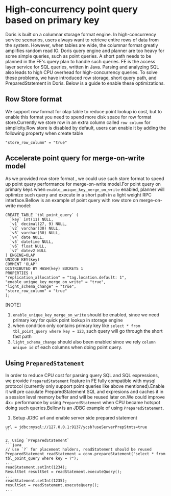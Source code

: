 # High-concurrency point query based on primary key
Doris is built on a columnar storage format engine. In high-concurrency service scenarios, users always want to retrieve entire rows of data from the system. However, when tables are wide, the columnar format greatly amplifies random read IO. Doris query engine and planner are too heavy for some simple queries, such as point queries. A short path needs to be planned in the FE's query plan to handle such queries. FE is the access layer service for SQL queries, written in Java. Parsing and analyzing SQL also leads to high CPU overhead for high-concurrency queries. To solve these problems, we have introduced row storage, short query path, and PreparedStatement in Doris. Below is a guide to enable these optimizations.

## Row Store format
We support row format for olap table to reduce point lookup io cost, but to enable this format you need to spend more disk space for row format store.Currently we store row in an extra column called `row column` for simplicity.Row store is disabled by default, users can enable it by adding the following property when create table
```
"store_row_column" = "true"
```

## Accelerate point query for merge-on-write model
As we provided row store format , we could use such store format to speed up point query performance for merge-on-write model.For point query on primary keys when `enable_unique_key_merge_on_write` enabled, planner will optimize such query and execute in a short path in a light weight RPC interface.Bellow is an example of point query with row store on merge-on-write model:
```
CREATE TABLE `tbl_point_query` (
  `key` int(11) NULL,
  `v1` decimal(27, 9) NULL,
  `v2` varchar(30) NULL,
  `v3` varchar(30) NULL,
  `v4` date NULL,
  `v5` datetime NULL,
  `v6` float NULL,
  `v7` datev2 NULL
) ENGINE=OLAP
UNIQUE KEY(key)
COMMENT 'OLAP'
DISTRIBUTED BY HASH(key) BUCKETS 1
PROPERTIES (
"replication_allocation" = "tag.location.default: 1",
"enable_unique_key_merge_on_write" = "true",
"light_schema_change" = "true",
"store_row_column" = "true"
);
```
[NOTE]
1. `enable_unique_key_merge_on_write` should be enabled, since we need primary key for quick point lookup in storage engine
2. when condition only contains primary key like `select * from tbl_point_query where key = 123`, such query will go through the short fast path
3. `light_schema_change` should also been enabled since we rely `column unique id` of each columns when doing point query.

## Using `PreparedStatement`
In order to reduce CPU cost for parsing query SQL and SQL expressions, we provide `PreparedStatement` feature in FE fully compatible with mysql protocol (currently only support point queries like above mentioned).Enable it will pre caculate PreparedStatement SQL and expresions and caches it in a session level memory buffer and will be reused later on.We could improve 4x+ performance by using `PreparedStatement` when CPU became hotspot doing such queries.Bellow is an JDBC example of using `PreparedStatement`.

1. Setup JDBC url and enable server side prepared statement
```
url = jdbc:mysql://127.0.0.1:9137/ycsb?useServerPrepStmts=true
``

2. Using `PreparedStatement`
```java
// use `?` for placement holders, readStatement should be reused
PreparedStatement readStatement = conn.prepareStatement("select * from tbl_point_query where key = ?");
...
readStatement.setInt(1234);
ResultSet resultSet = readStatement.executeQuery();
...
readStatement.setInt(1235);
resultSet = readStatement.executeQuery();
...
```



